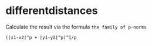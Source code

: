 # differentdistances

Calculate the result via the formula `the family of p-norms`

```
(|x1-x2|^p + |y1-y2|^p)^1/p
```
